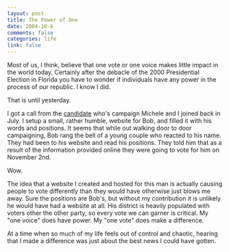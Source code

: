 ```yaml
--- 
layout: post
title: The Power of One
date: 2004-10-6
comments: false
categories: life
link: false
---
```

Most of us, I think, believe that one vote or one voice makes little impact in the world today. Certainly after the debacle of the 2000 Presidential Election in Florida you have to wonder if individuals have any power in the process of our republic. I know I did.

That is until yesterday.

I got a call from the <a href="http://bobterrill.com" title="Bob Terrill">candidate</a> who's campaign Michele and I joined back in July. I setup a small, rather humble, website for Bob, and filled it with his words and positions. It seems that while out walking door to door campaigning, Bob rang the bell of a young couple who reacted to his name. They had been to his website and read his positions. They told him that as a result of the information provided online they were going to vote for him on November 2nd.

Wow.

The idea that a website I created and hosted for this man is actually causing people to vote differently than they would have otherwise just blows me away. Sure the positions are Bob's, but without my contribution it is unlikely he would have had a website at all. His district is heavily populated with voters other the other party, so every vote we can garner is critical. My "one voice" does have power. My "one vote"  does make a difference.

At a time when so much of my life feels out of control and chaotic, hearing that I made a difference was just about the best news I could have gotten.

